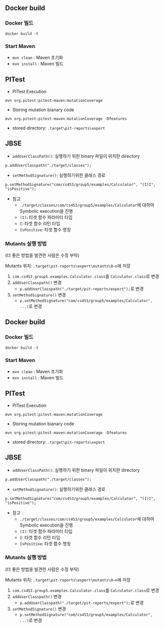 ## Docker build

### Docker 빌드

```
docker build -t 
```

### Start Maven

* `mvn clean` : Maven 초기화
* `mvn install` : Maven 빌드



## PITest

* PITest Execution

```
mvn org.pitest:pitest-maven:mutationCoverage
```

* Storing mutation bianary code

```
mvn org.pitest:pitest-maven:mutationCoverage -Dfeatures
```

* stored directory: `.target\pit-reports\export`

## JBSE

* `addUserClassPath()`: 실행하기 위한 binary 파일이 위치한 directory

```
p.addUserClasspath("./target/classes");
```

* `setMethodSignature()`: 실행하기위한 클래스  경로

```
p.setMethodSignature("com/cs453/group5/examples/Calculator", "(I)I", "isPositive");
```

* 참고
  * `./target/classes/com/cs453/group5/examples/Calculator`에 대하여 Symbolic execution을 진행
  * `(I)`: 타겟 함수 파라미터 타입
  * `I`: 타겟 함수 리턴 타입
  * `IsPositive`: 타겟 함수 명칭

### Mutants 실행 방법

(더 좋은 방법을 발견한 사람은 수정 부탁)

Mutants 위치:  `.target\pit-reports\export\mutants\0~n`에 저장

1. `com.cs453.group5.examples.Calculator.class`를 `Calculator.class`로 변경
2. `addUserClasspath()` 변경
   * `p.addUserClasspath("./target/pit-reports/export");`로 변경
3. `setMethodSignature()` 변경
   * `p.setMethodSignature("com/cs453/group5/examples/Calculator", ...)`로 변경

## Docker build

### Docker 빌드

```
docker build -t 
```

### Start Maven

* `mvn clean` : Maven 초기화
* `mvn install` : Maven 빌드



## PITest

* PITest Execution

```
mvn org.pitest:pitest-maven:mutationCoverage
```

* Storing mutation bianary code

```
mvn org.pitest:pitest-maven:mutationCoverage -Dfeatures
```

* stored directory: `.target\pit-reports\export`

## JBSE

* `addUserClassPath()`: 실행하기 위한 binary 파일이 위치한 directory

```
p.addUserClasspath("./target/classes");
```

* `setMethodSignature()`: 실행하기위한 클래스  경로

```
p.setMethodSignature("com/cs453/group5/examples/Calculator", "(I)I", "isPositive");
```

* 참고
  * `./target/classes/com/cs453/group5/examples/Calculator`에 대하여 Symbolic execution을 진행
  * `(I)`: 타겟 함수 파라미터 타입
  * `I`: 타겟 함수 리턴 타입
  * `IsPositive`: 타겟 함수 명칭

### Mutants 실행 방법

(더 좋은 방법을 발견한 사람은 수정 부탁)

Mutants 위치:  `.target\pit-reports\export\mutants\0~n`에 저장

1. `com.cs453.group5.examples.Calculator.class`를 `Calculator.class`로 변경
2. `addUserClasspath()` 변경
   * `p.addUserClasspath("./target/pit-reports/export");`로 변경
3. `setMethodSignature()` 변경
   * `p.setMethodSignature("com/cs453/group5/examples/Calculator", ...)`로 변경